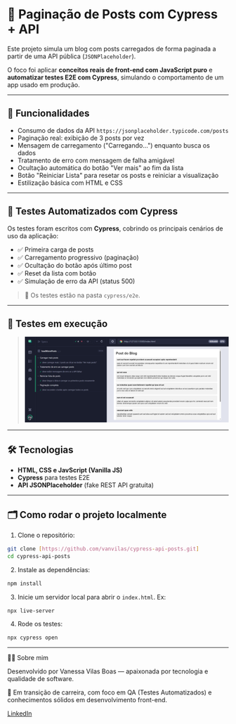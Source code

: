 # 📰 Paginação de Posts com Cypress + API

Este projeto simula um blog com posts carregados de forma paginada a partir de uma API pública (`JSONPlaceholder`).

O foco foi aplicar **conceitos reais de front-end com JavaScript puro** e **automatizar testes E2E com Cypress**, simulando o comportamento de um app usado em produção.

---

## 🚀 Funcionalidades

- Consumo de dados da API `https://jsonplaceholder.typicode.com/posts`
- Paginação real: exibição de 3 posts por vez
- Mensagem de carregamento ("Carregando...") enquanto busca os dados
- Tratamento de erro com mensagem de falha amigável
- Ocultação automática do botão "Ver mais" ao fim da lista
- Botão "Reiniciar Lista" para resetar os posts e reiniciar a visualização
- Estilização básica com HTML e CSS

---

## 🧪 Testes Automatizados com Cypress

Os testes foram escritos com **Cypress**, cobrindo os principais cenários de uso da aplicação: 

- ✅ Primeira carga de posts
- ✅ Carregamento progressivo (paginação)
- ✅ Ocultação do botão após último post
- ✅ Reset da lista com botão
- ✅ Simulação de erro da API (status 500)

> 📍 Os testes estão na pasta `cypress/e2e`.

---

## 📸 Testes em execução

> ![Testes passando no Cypress](./print.png)

---

## 🛠️ Tecnologias 

- **HTML, CSS e JavScript (Vanilla JS)**
- **Cypress** para testes E2E
- **API JSONPlaceholder** (fake REST API gratuita)

---

## 🗂️ Como rodar o projeto localmente

1. Clone o repositório:
```bash
git clone [https://github.com/vanvilas/cypress-api-posts.git]
cd cypress-api-posts
```
2. Instale as dependências:
```bash
npm install
```
3. Inicie um servidor local para abrir o `index.html`. Ex:
```bash
npx live-server
```
4. Rode os testes:
```bash
npx cypress open
```

---

👩‍💻 Sobre mim

Desenvolvido por Vanessa Vilas Boas — apaixonada por tecnologia e qualidade de software.

📌 Em transição de carreira, com foco em QA (Testes Automatizados) e conhecimentos sólidos em desenvolvimento front-end.

[LinkedIn](https://www.linkedin.com/in/vanessa-vilas-boas/)
